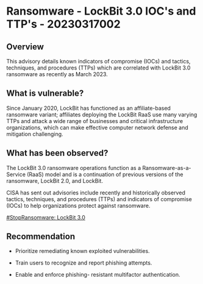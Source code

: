 # Ransomware - LockBit 3.0  IOC's and TTP's - 20230317002

## Overview
This advisory details known indicators of compromise (IOCs) and tactics, techniques, and procedures (TTPs) which are correlated with LockBit 3.0 ransomware as recently as March 2023. 

## What is vulnerable?
Since January 2020, LockBit has functioned as an affiliate-based ransomware variant; affiliates deploying the LockBit RaaS use many varying TTPs and attack a wide range of businesses and critical infrastructure organizations, which can make effective computer network defense and mitigation challenging.

## What has been observed?
The LockBit 3.0 ransomware operations function as a Ransomware-as-a-Service (RaaS) model and is a continuation of previous versions of the ransomware, LockBit 2.0, and LockBit.

CISA has sent out advisories include recently and historically observed tactics, techniques, and procedures (TTPs) and indicators of compromise (IOCs) to help organizations protect against ransomware.

[#StopRansomware: LockBit 3.0](https://www.cisa.gov/news-events/cybersecurity-advisories/aa23-075a)

## Recommendation
- Prioritize remediating known exploited vulnerabilities.

- Train users to recognize and report phishing attempts.

- Enable and enforce phishing- resistant multifactor authentication.